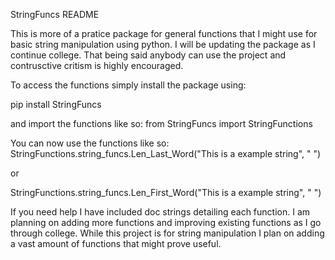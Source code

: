StringFuncs README

This is more of a pratice package for general functions that I might use for basic string manipulation using python. I will be updating the package as I continue college. 
That being said anybody can use the project and contrusctive critism is highly encouraged.

To access the functions simply install the package using: 

pip install StringFuncs

and import the functions like so: 
from StringFuncs import StringFunctions

You can now use the functions like so:
StringFunctions.string_funcs.Len_Last_Word("This is a example string", " ")

or 

StringFunctions.string_funcs.Len_First_Word("This is a example string", " ")

If you need help I have included doc strings detailing each function.
I am planning on adding more functions and improving existing functions as I go through college.
While this project is for string manipulation I plan on adding a vast amount of functions that might prove useful.